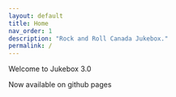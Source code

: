 ```yaml
---
layout: default
title: Home
nav_order: 1
description: "Rock and Roll Canada Jukebox."
permalink: /
---
```


Welcome to Jukebox 3.0

Now available on github pages
